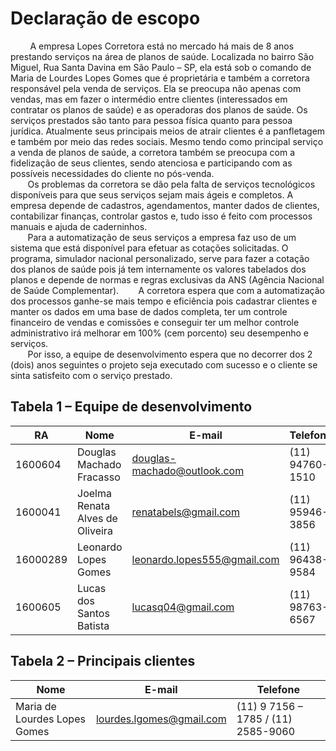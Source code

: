 # Declaração de escopo  

&nbsp; &nbsp; &nbsp; &nbsp; A empresa Lopes Corretora está no mercado há mais de 8 anos prestando serviços na área de planos de saúde. Localizada no bairro São Miguel, Rua Santa Davina em São Paulo – SP, ela está sob o comando de Maria de Lourdes Lopes Gomes que é proprietária e também a corretora responsável pela venda de serviços. Ela se preocupa não apenas com vendas, mas em fazer o intermédio entre clientes (interessados em contratar os planos de saúde) e as operadoras dos planos de saúde. Os serviços prestados são tanto para pessoa física quanto para pessoa jurídica. 
Atualmente seus principais meios de atrair clientes é a panfletagem e também por meio das redes sociais. Mesmo tendo como principal serviço a venda de planos de saúde, a corretora também se preocupa com a fidelização de seus clientes, sendo atenciosa e participando com as possíveis necessidades do cliente no pós-venda.  
&nbsp; &nbsp; &nbsp; &nbsp;Os problemas da corretora se dão pela falta de serviços tecnológicos disponíveis para que seus serviços sejam mais ágeis e completos. A empresa depende de cadastros, agendamentos, manter dados de clientes, contabilizar finanças, controlar gastos e, tudo isso é feito com processos manuais e ajuda de caderninhos.  
&nbsp; &nbsp; &nbsp; &nbsp;Para a automatização de seus serviços a empresa faz uso de um sistema que está disponível para efetuar as cotações solicitadas. O programa, simulador nacional personalizado, serve para fazer a cotação dos planos de saúde pois já tem internamente os valores tabelados dos planos e depende de normas e regras exclusivas da ANS (Agência Nacional de Saúde Complementar).
&nbsp; &nbsp; &nbsp; &nbsp;A corretora espera que com a automatização dos processos ganhe-se mais tempo e eficiência pois cadastrar clientes e manter os dados em uma base de dados completa, ter um controle financeiro de vendas e comissões e conseguir ter um melhor controle administrativo irá melhorar em 100% (cem porcento) seu desempenho e serviços.  
&nbsp; &nbsp; &nbsp; &nbsp;Por isso, a equipe de desenvolvimento espera que no decorrer dos 2 (dois) anos seguintes o projeto seja executado com sucesso e o cliente se sinta satisfeito com o serviço prestado. 

## Tabela 1 – Equipe de desenvolvimento
RA   	| Nome                          |E-mail	                     |Telefone
--------|-------------------------------|----------------------------|---------------
1600604 |Douglas Machado Fracasso       |douglas-machado@outlook.com |(11) 94760-1510
1600041 |Joelma Renata Alves de Oliveira|renatabels@gmail.com        |(11) 95946-3856
16000289|Leonardo Lopes Gomes           |leonardo.lopes555@gmail.com |(11) 96438-9584
1600605 |Lucas dos Santos Batista	    |lucasq04@gmail.com          |(11) 98763-6567


## Tabela 2 – Principais clientes
 Nome                          |E-mail	                     |Telefone
-------------------------------|----------------------------|---------------
Maria de Lourdes Lopes Gomes   |lourdes.lgomes@gmail.com    |(11) 9 7156 – 1785 / (11) 2585-9060




